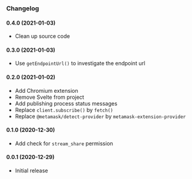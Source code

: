 ### Changelog

#### 0.4.0 (2021-01-03)
* Clean up source code

#### 0.3.0 (2021-01-03)
* Use `getEndpointUrl()` to investigate the endpoint url

#### 0.2.0 (2021-01-02)
* Add Chromium extension
* Remove Svelte from project
* Add publishing process status messages
* Replace `client.subscribe()` by `fetch()` 
* Replace `@metamask/detect-provider` by `metamask-extension-provider`

#### 0.1.0 (2020-12-30)
* Add check for `stream_share` permission

#### 0.0.1 (2020-12-29)
* Initial release
